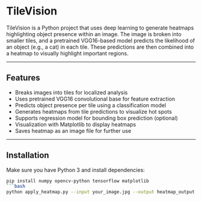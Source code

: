 # TileVision

TileVision is a Python project that uses deep learning to generate heatmaps highlighting object presence within an image. The image is broken into smaller tiles, and a pretrained VGG16-based model predicts the likelihood of an object (e.g., a cat) in each tile. These predictions are then combined into a heatmap to visually highlight important regions.

---

## Features

- Breaks images into tiles for localized analysis  
- Uses pretrained VGG16 convolutional base for feature extraction  
- Predicts object presence per tile using a classification model  
- Generates heatmaps from tile predictions to visualize hot spots  
- Supports regression model for bounding box prediction (optional)  
- Visualization with Matplotlib to display heatmaps  
- Saves heatmap as an image file for further use

---

## Installation

Make sure you have Python 3 and install dependencies:

```bash
pip install numpy opencv-python tensorflow matplotlib
```bash
python apply_heatmap.py --input your_image.jpg --output heatmap_output.jpg

